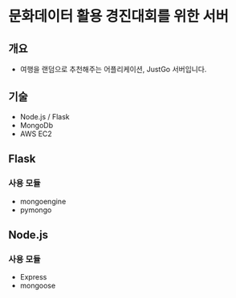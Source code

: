 # 문화데이터 활용 경진대회를 위한 서버

## 개요
- 여행을 랜덤으로 추천해주는 어플리케이션, JustGo 서버입니다.

## 기술

- Node.js / Flask
- MongoDb
- AWS EC2

## Flask

### 사용 모듈
- mongoengine
- pymongo

## Node.js

### 사용 모듈
- Express
- mongoose